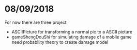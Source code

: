 # 08/09/2018
For now there are three project
* ASCIIPicture for transforming a normal pic to a ASCII picture
* gameShengDouShi for simulating damage of a moblie game<br>
    need probability theory to create damage model
